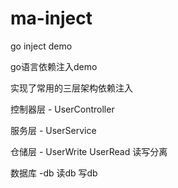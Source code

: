 # ma-inject
go inject demo

go语言依赖注入demo


实现了常用的三层架构依赖注入

控制器层 - UserController

服务层 - UserService

仓储层 - UserWrite  UserRead 读写分离 

数据库 -db  读db  写db

